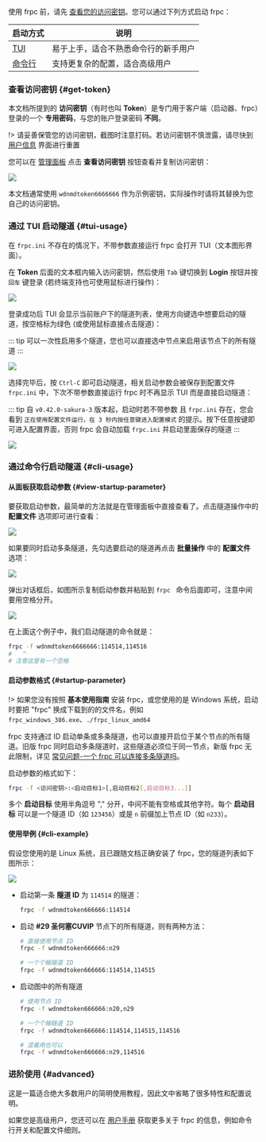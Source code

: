 <a id="running-frpc"></a>使用 frpc 前，请先 [查看您的访问密钥](#get-token)。您可以通过下列方式启动 frpc：

| 启动方式 | 说明 |
| --- | --- |
| [TUI](#tui-usage) | 易于上手，适合不熟悉命令行的新手用户 |
| [命令行](#cli-usage) | 支持更复杂的配置，适合高级用户 |

### 查看访问密钥 {#get-token}

本文档所提到的 **访问密钥**（有时也叫 **Token**）是专门用于客户端（启动器、frpc）登录的一个 **专用密码**，与您的账户登录密码 **不同**。

!> 请妥善保管您的访问密钥，截图时注意打码。若访问密钥不慎泄露，请尽快到 [用户信息](https://www.natfrp.com/user/profile) 界面进行重置

您可以在 [管理面板](https://www.natfrp.com/user/) 点击 **查看访问密钥** 按钮查看并复制访问密钥：

![](_images/get-token.png)

本文档通常使用 `wdnmdtoken6666666` 作为示例密钥，实际操作时请将其替换为您自己的访问密钥。

### 通过 TUI 启动隧道 {#tui-usage}

在 `frpc.ini` 不存在的情况下，不带参数直接运行 frpc 会打开 TUI（文本图形界面）。

在 **Token** 后面的文本框内输入访问密钥，然后使用 `Tab` 键切换到 **Login** 按钮并按 `回车` 键登录 (若终端支持也可使用鼠标进行操作)：

![](_images/tui-0.png)

登录成功后 TUI 会显示当前账户下的隧道列表，使用方向键选中想要启动的隧道，按空格标为绿色 (或使用鼠标直接点击隧道)：

::: tip
可以一次性启用多个隧道，您也可以直接选中节点来启用该节点下的所有隧道
:::

![](_images/tui-1.png)

选择完毕后，按 `Ctrl-C` 即可启动隧道，相关启动参数会被保存到配置文件 `frpc.ini` 中，下次不带参数直接运行 frpc 时不再显示 TUI 而是直接启动隧道：

::: tip
自 `v0.42.0-sakura-3` 版本起，启动时若不带参数 且 `frpc.ini` 存在，您会看到 `正在使用配置文件运行，在 3 秒内按任意键进入配置模式` 的提示。按下任意按键即可进入配置界面，否则 frpc 会自动加载 `frpc.ini` 并启动里面保存的隧道
:::

![](_images/tui-2.png)

### 通过命令行启动隧道 {#cli-usage}

#### 从面板获取启动参数 {#view-startup-parameter}

要获取启动参数，最简单的方法就是在管理面板中直接查看了。点击隧道操作中的 **配置文件** 选项即可进行查看：

![](_images/view-startup-parameter-1.png)

如果要同时启动多条隧道，先勾选要启动的隧道再点击 **批量操作** 中的 **配置文件** 选项：

![](_images/view-startup-parameter-2.png)

弹出对话框后，如图所示复制启动参数并粘贴到 `frpc ` 命令后面即可，注意中间要用空格分开。

![](_images/view-startup-parameter-3.png)

在上面这个例子中，我们启动隧道的命令就是：

```bash
frpc -f wdnmdtoken6666666:114514,114516
#   ^
# 注意这里有一个空格
```

#### 启动参数格式 {#startup-parameter}

!> 如果您没有按照 **基本使用指南** 安装 frpc，或您使用的是 Windows 系统，启动时要把 "frpc" 换成下载到的的文件名，例如 `frpc_windows_386.exe`、`./frpc_linux_amd64`

frpc 支持通过 ID 启动单条或多条隧道，也可以直接开启位于某个节点的所有隧道。旧版 frpc 同时启动多条隧道时，这些隧道必须位于同一节点，新版 frpc 无此限制，详见 [常见问题-一个 frpc 可以连接多条隧道吗](/faq/frpc#frpc-connect-to-multiple-tunnels)。

启动参数的格式如下：

```bash
frpc -f <访问密钥>:<启动目标1>[,启动目标2[,启动目标3...]]
```

多个 **启动目标** 使用半角逗号 "," 分开，中间不能有空格或其他字符。每个 **启动目标** 可以是一个隧道 ID（如 `123456`）或是 `n` 前缀加上节点 ID（如 `n233`）。

#### 使用举例 {#cli-example}

假设您使用的是 Linux 系统，且已跟随文档正确安装了 frpc，您的隧道列表如下图所示：

![](_images/tunnel-list.png)

- 启动第一条 **隧道 ID** 为 `114514` 的隧道：
  ```bash
  frpc -f wdnmdtoken666666:114514
  ```

- 启动 **#29 圣何塞CUVIP** 节点下的所有隧道，则有两种方法：
  ```bash
  # 直接使用节点 ID
  frpc -f wdnmdtoken666666:n29

  # 一个个输隧道 ID
  frpc -f wdnmdtoken666666:114514,114515
  ```

- 启动图中的所有隧道
  ```bash
  # 使用节点 ID
  frpc -f wdnmdtoken666666:n20,n29

  # 一个个输隧道 ID
  frpc -f wdnmdtoken666666:114514,114515,114516

  # 混着用也可以
  frpc -f wdnmdtoken666666:n29,114516
  ```

### 进阶使用 {#advanced}

这是一篇适合绝大多数用户的简明使用教程，因此文中省略了很多特性和配置说明。

如果您是高级用户，您还可以在 [用户手册](/frpc/manual) 获取更多关于 frpc 的信息，例如命令行开关和配置文件细则。
